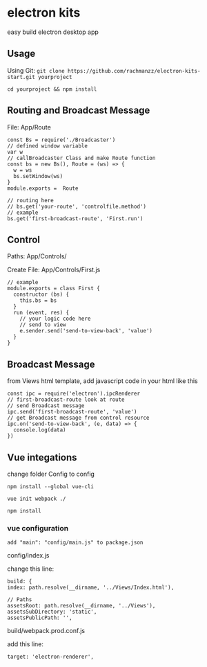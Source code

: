 # electron kits
easy build electron desktop app

## Usage
Using Git:
`git clone https://github.com/rachmanzz/electron-kits-start.git yourproject`

`cd yourproject && npm install`

## Routing and Broadcast Message
File: App/Route


    const Bs = require('./Broadcaster')
    // defined window variable
    var w
    // callBroadcaster Class and make Route function
    const bs = new Bs(), Route = (ws) => {
      w = ws
      bs.setWindow(ws)
    }
    module.exports =  Route

    // routing here
    // bs.get('your-route', 'controlfile.method')
    // example
    bs.get('first-broadcast-route', 'First.run')


## Control
Paths: App/Controls/

Create File: App/Controls/First.js


    // example
    module.exports = class First {
      constructor (bs) {
        this.bs = bs
      }
      run (event, res) {
        // your logic code here
        // send to view
        e.sender.send('send-to-view-back', 'value')
      }
    }

## Broadcast Message
from Views html template, add javascript code in your html like this

    const ipc = require('electron').ipcRenderer
    // first-broadcast-route look at route
    // send Broadcast message
    ipc.send('first-broadcast-route', 'value')
    // get Broadcast message from control resource
    ipc.on('send-to-view-back', (e, data) => {
      console.log(data)
    })

## Vue integations

change folder Config to config

`npm install --global vue-cli`

`vue init webpack ./`

`npm install`

### vue configuration

`add "main": "config/main.js" to package.json`

config/index.js

change this line:


    build: {
    index: path.resolve(__dirname, '../Views/Index.html'),

    // Paths
    assetsRoot: path.resolve(__dirname, '../Views'),
    assetsSubDirectory: 'static',
    assetsPublicPath: '',


build/webpack.prod.conf.js

add this line:

  `target: 'electron-renderer',`
